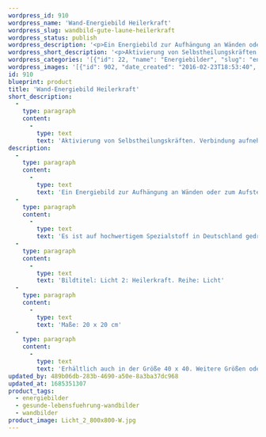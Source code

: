 ```yaml
---
wordpress_id: 910
wordpress_name: 'Wand-Energiebild Heilerkraft'
wordpress_slug: wandbild-gute-laune-heilerkraft
wordpress_status: publish
wordpress_description: '<p>Ein Energiebild zur Aufhängung an Wänden oder zum Aufstellen im Raum mit einem aktivierbaren Informationsfeld zu: Licht - Heilerkraft - Souveränität - Großartigkeit - Schutz:Aktivierung von Selbstheilungskräften. Verbindung aufnehmen mit dem jedem Menschen innewohnenden Heiler. Hierbei in Souveränität und Schutz sein. Das Bewusstsein erlangen, dass jeder Mensch großartig ist. Die Arbeit als Heiler, Pfleger, Coach etc. stärken.</p><p>Es ist auf hochwertigem Spezialstoff in Deutschland gedruckt und sorgfältig in Handarbeit auf Holzkeilrahmen aufgezogen. Laut Herstellerangaben ist der farbintensive Druck 70 Jahre lichtecht, waschbar und in einem umweltorientierten Verfahren hergestellt. Der Oberstoff ist mit einer Spezialbeschichtung unterfüttert, so dass, bei Aufhängung an der Wand, der rückseitige Holzrahmen auch bei hellen Farben unsichtbar ist.</p><p>Bildtitel: Licht 2: Heilerkraft. Reihe: Licht</p><p>Maße: 20 x 20 cm</p><p>Erhältlich auch in der Größe 40 x 40. Weitere Größen oder andere Seitenverhältnisse, sind bis 200 cm individuell für Sie innerhalb weniger Tage herstellbar. Bitte kontaktieren Sie uns hierfür unter <a href="mailto:info@elvedenverlag.de">info@elvedenverlag.de</a>.</p><p><a href="https://my.feenbaum.de/anwendung-energie-wandbilder/">Anwendungshinweise</a>      <a href="https://my.feenbaum.de/produktinformation-wandbilder/">Produktinformationen</a></p>'
wordpress_short_description: '<p>Aktivierung von Selbstheilungskräften. Verbindung aufnehmen mit dem eigenen, inneren Heiler. Heilarbeit unterstützen</p>'
wordpress_categories: '[{"id": 22, "name": "Energiebilder", "slug": "energiebilder"}, {"id": 41, "name": "Gesunde Lebensf\u00fchrung", "slug": "gesunde-lebensfuehrung-wandbilder"}, {"id": 24, "name": "Wandbilder", "slug": "wandbilder"}]'
wordpress_images: '[{"id": 902, "date_created": "2016-02-23T18:53:40", "date_created_gmt": "2016-02-23T16:53:40", "date_modified": "2016-02-23T18:53:40", "date_modified_gmt": "2016-02-23T16:53:40", "src": "https://my.feenbaum.de/wp-content/uploads/2016/02/Licht_2_800x800-W.jpg", "name": "Licht_2_800x800-W", "alt": ""}]'
id: 910
blueprint: product
title: 'Wand-Energiebild Heilerkraft'
short_description:
  -
    type: paragraph
    content:
      -
        type: text
        text: 'Aktivierung von Selbstheilungskräften. Verbindung aufnehmen mit dem eigenen, inneren Heiler. Heilarbeit unterstützen'
description:
  -
    type: paragraph
    content:
      -
        type: text
        text: 'Ein Energiebild zur Aufhängung an Wänden oder zum Aufstellen im Raum mit einem aktivierbaren Informationsfeld zu: Licht - Heilerkraft - Souveränität - Großartigkeit - Schutz:Aktivierung von Selbstheilungskräften. Verbindung aufnehmen mit dem jedem Menschen innewohnenden Heiler. Hierbei in Souveränität und Schutz sein. Das Bewusstsein erlangen, dass jeder Mensch großartig ist. Die Arbeit als Heiler, Pfleger, Coach etc. stärken.'
  -
    type: paragraph
    content:
      -
        type: text
        text: 'Es ist auf hochwertigem Spezialstoff in Deutschland gedruckt und sorgfältig in Handarbeit auf Holzkeilrahmen aufgezogen. Laut Herstellerangaben ist der farbintensive Druck 70 Jahre lichtecht, waschbar und in einem umweltorientierten Verfahren hergestellt. Der Oberstoff ist mit einer Spezialbeschichtung unterfüttert, so dass, bei Aufhängung an der Wand, der rückseitige Holzrahmen auch bei hellen Farben unsichtbar ist.'
  -
    type: paragraph
    content:
      -
        type: text
        text: 'Bildtitel: Licht 2: Heilerkraft. Reihe: Licht'
  -
    type: paragraph
    content:
      -
        type: text
        text: 'Maße: 20 x 20 cm'
  -
    type: paragraph
    content:
      -
        type: text
        text: 'Erhältlich auch in der Größe 40 x 40. Weitere Größen oder andere Seitenverhältnisse, sind bis 200 cm individuell für Sie innerhalb weniger Tage herstellbar. Bitte kontaktieren Sie uns hierfür unter info@elvedenverlag.de.'
updated_by: 489b06db-283b-4690-a50e-8a3ba37dc968
updated_at: 1685351307
product_tags:
  - energiebilder
  - gesunde-lebensfuehrung-wandbilder
  - wandbilder
product_image: Licht_2_800x800-W.jpg
---
```

